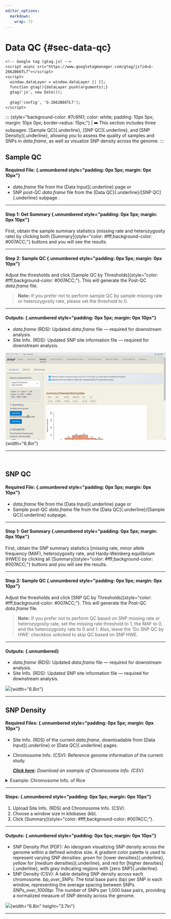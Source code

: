 ```yaml
---
editor_options: 
  markdown: 
    wrap: 72
---
```


# Data QC {#sec-data-qc}

```{=html}
<!-- Google tag (gtag.js) -->
<script async src="https://www.googletagmanager.com/gtag/js?id=G-2662B66TL7"></script>
<script>
  window.dataLayer = window.dataLayer || [];
  function gtag(){dataLayer.push(arguments);}
  gtag('js', new Date());

  gtag('config', 'G-2662B66TL7');
</script>
```

::: {style="background-color: #7c6f41; color: white; padding: 10px 5px; margin: 10px 0px; border-radius: 15px;"}
| ➡️ This section includes three subpages: [Sample QC]{.underline}, [SNP QC]{.underline}, and [SNP Density]{.underline}, allowing you to assess the quality of samples and SNPs in *data.frame*, as well as visualize SNP density across the genome.
:::

## Sample QC

#### Required File: {.unnumbered style="padding: 0px 5px; margin: 0px 10px"}

-   *data.frame* file from the [Data Input]{.underline} page or
-   SNP post-QC *data.frame* file from the [Data QC]{.underline}/[SNP
    QC]{.underline} subpage .

------------------------------------------------------------------------

#### Step 1: Get Summary {.unnumbered style="padding: 0px 5px; margin: 0px 10px"}

First, obtain the sample summary statistics (missing rate and
heterozygosity rate) by clicking both
[Summary]{style="color: #fff;background-color: #007ACC;"} buttons and
you will see the results.

------------------------------------------------------------------------

#### Step 2: Sample QC {.unnumbered style="padding: 0px 5px; margin: 0px 10px"}

Adjust the thresholds and click [Sample QC by
Thresholds]{style="color: #fff;background-color: #007ACC;"}. This will
generate the Post-QC *data.frame* file.

> **Note:** If you prefer not to perform sample QC by sample missing
> rate or heterozygosity rate, please set the threshold to 0.

------------------------------------------------------------------------

#### Outputs: {.unnumbered style="padding: 0px 5px; margin: 0px 10px"}

-   *data.frame* (RDS): Updated *data.frame* file — required for
    downstream analysis.
-   Site Info. (RDS): Updated SNP site information file — required for
    downstream analysis.

![](images/3.1.gif){width="6.8in"}

------------------------------------------------------------------------

<br>

## SNP QC

#### Required File: {.unnumbered style="padding: 0px 5px; margin: 0px 10px"}

-   *data.frame* file from the [Data Input]{.underline} page or
-   Sample post-QC *data.frame* file from the [Data
    QC]{.underline}/[Sample QC]{.underline} subpage.

------------------------------------------------------------------------

#### Step 1: Get Summary {.unnumbered style="padding: 0px 5px; margin: 0px 10px"}

First, obtain the SNP summary statistics [missing rate, minor allele
frequency (MAF), heterozygosity rate, and Hardy-Weinberg equilibrium
(HWE)] by clicking all
[Summary]{style="color: #fff;background-color: #007ACC;"} buttons and
you will see the results.

------------------------------------------------------------------------

#### Step 2: Sample QC {.unnumbered style="padding: 0px 5px; margin: 0px 10px"}

Adjust the thresholds and click [SNP QC by
Thresholds]{style="color: #fff;background-color: #007ACC;"}. This will
generate the Post-QC *data.frame* file.

> **Note:** If you prefer not to perform QC based on SNP missing rate or
> heterozygosity rate, set the missing rate threshold to 1, the MAF to
> 0, and the heterozygosity rate to 0 and 1. Also, leave the 'Do SNP QC
> by HWE' checkbox unticked to skip QC based on SNP HWE.

------------------------------------------------------------------------

#### Outputs: {.unnumbered}

-   *data.frame* (RDS): Updated *data.frame* file — required for
    downstream analysis.
-   Site Info. (RDS): Updated SNP site information file — required for
    downstream analysis.

![](images/3.2.gif){width="6.8in"}

------------------------------------------------------------------------

## SNP Density

#### Required Files: {.unnumbered style="padding: 0px 5px; margin: 0px 10px"}

-   Site Info. (RDS) of the current *data.frame*, downloadable from
    [Data Input]{.underline} or [Data QC]{.underline} pages.

-   Chromosome Info. (CSV): Reference genome information of the current
    study.

    [***Click
    here***](https://github.com/TeddYenn/ShiNyP/blob/main/inst/demo_data/Wild_Rice/Chromosome_Info.csv)*:
    Download an example of Chromosome Info. (CSV).*

<details>

<summary>Example: Chromosome Info. of Rice</summary>

Data source:
<https://www.ncbi.nlm.nih.gov/datasets/genome/GCF_034140825.1/>

| Chr   | Start | End      |
|-------|-------|----------|
| Chr01 | 0     | 43929697 |
| Chr02 | 0     | 36447916 |
| Chr03 | 0     | 37399924 |
| Chr04 | 0     | 36078568 |
| Chr05 | 0     | 30400764 |
| Chr06 | 0     | 32122276 |
| Chr07 | 0     | 29936421 |
| Chr08 | 0     | 28605474 |
| Chr09 | 0     | 27474823 |
| Chr10 | 0     | 23931887 |
| Chr11 | 0     | 31111469 |
| Chr12 | 0     | 28271460 |

</details>

------------------------------------------------------------------------

#### Steps: {.unnumbered style="padding: 0px 5px; margin: 0px 10px"}

1.  Upload Site Info. (RDS) and Chromosome Info. (CSV).
2.  Choose a window size in kilobases (kb).
3.  Click [Summary]{style="color: #fff;background-color: #007ACC;"}.

------------------------------------------------------------------------

#### Outputs: {.unnumbered style="padding: 0px 5px; margin: 0px 10px"}

-   SNP Density Plot (PDF): An ideogram visualizing SNP density across
    the genome within a defined window size. A gradient color palette is
    used to represent varying SNP densities: *green* for [lower
    densities]{.underline}, *yellow* for [medium densities]{.underline},
    and *red* for [higher densities]{.underline}, with *grey* indicating
    regions with [zero SNP]{.underline}.
-   SNP Density (CSV): A table detailing SNP density across each
    chromosome. *bp_over_SNPs*: The total base pairs (bp) per SNP in
    each window, representing the average spacing between SNPs.
    *SNPs_over_1000bp*: The number of SNPs per 1,000 base pairs,
    providing a normalized measure of SNP density across the genome.

![](images/3.3.gif){width="6.8in" height="3.7in"}

------------------------------------------------------------------------
